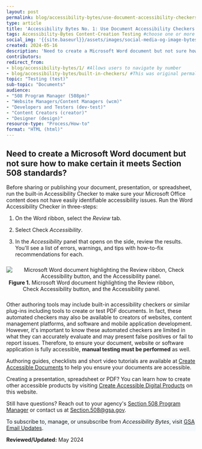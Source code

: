 ```yaml
---
layout: post
permalink: blog/accessibility-bytes/use-document-accessibility-checkers/
type: article
title: 'Accessibility Bytes No. 1: Use Document Accessibility Checkers'
tags: Accessibility-Bytes Content-Creation Testing #choose one or more (comma separated): Accessibility-Bytes, Acquisition, Content-Creation, Design-and-Develop, Events, Policy-and-Management, Testing 
social_img: '{{site.baseurl}}/assets/images/social-media-og-image-bytes.jpg'
created: 2024-05-16
description: 'Need to create a Microsoft Word document but not sure how to make certain it meets Section 508 standards?'
contributors: 
redirect_from:
- blog/accessibility-bytes/1/ #Allows users to navigate by number
- blog/accessibility-bytes/built-in-checkers/ #This was original permalink, but modified permalink after release to match titles better.
topic: "Testing (test)"
sub-topic: "Documents"
audience:
- "508 Program Manager (508pm)"
- "Website Managers/Content Managers (wcm)"
- "Developers and Testers (dev-test)"
- "Content Creators (creator)"
- "Designer (design)"
resource-type: "Process/How-to"
format: "HTML (html)"
---
```

<h2 style="line-height:1.2;">Need to create a Microsoft Word document but not sure how to make certain it meets Section 508 standards?</h2>

Before sharing or publishing your document, presentation, or spreadsheet, run the built-in Accessibility Checker to make sure your Microsoft Office content does not have easily identifiable accessibility issues. Run the Word Accessibility Checker in three-steps:

1.  On the Word ribbon, select the *Review* tab. 

2.  Select Check *Accessibility*.

3. In the *Accessibility* panel that opens on the side, review the results. You'll see a list of errors, warnings, and tips with how-to-fix recommendations for each.

<div class="tablet:grid-col" style="margin: auto; max-width: 100%; text-align: center; padding: 10px 0px">
    <div class="margin-top-1"><img src="{{site.baseurl}}/assets/images/byte-001-figure-1.jpg" alt="Microsoft Word document highlighting the Review ribbon, Check Accessibility button, and the Accessibility panel." aria-describedby="figure-1" class="border-2px border-base-light shadow-2 padding-1">
    </div>
    <div class="font-mono-3xs margin-x-auto auto" style="max-width: 90%; text-align: center;"><span id="figure-1"><strong>Figure 1.</strong> Microsoft Word document highlighting the Review ribbon, Check Accessibility button, and the Accessibility panel.</span>
    </div>
</div>

Other authoring tools may include built-in accessibility checkers or similar plug-ins including tools to create or test PDF documents. In fact, these automated checkers may also be available to creators of websites, content management platforms, and software and mobile application development. However, it's important to know these automated checkers are limited in what they can accurately evaluate and may present false positives or fail to report issues. Therefore, to ensure your document, website or software application is fully accessible, **manual testing must be performed** as well.

Authoring guides, checklists and short video tutorials are available at [Create Accessible Documents]({{site.baseurl}}/create/documents/) to help you ensure your documents are accessible.

Creating a presentation, spreadsheet or PDF? You can learn how to create other accessible products by visiting [Create Accessible Digital Products]({{site.baseurl}}/create/) on this website.

Still have questions? Reach out to your agency's [Section 508 Program Manager]({{site.baseurl}}/tools/program-manager-listing/) or contact us at <Section.508@gsa.gov>.

<div class="border-base radius-lg border-1px padding-1" style="width: 100%; background-color: #f5f9fc;">
To subscribe to, manage, or unsubscribe from <em>Accessibility Bytes</em>, visit <a href="https://public.govdelivery.com/accounts/USGSA/subscriber/new?topic_id=USGSA_1324" target="_blank" class="usa-link--external">GSA Email Updates</a>.
</div>

**Reviewed/Updated:** May 2024
